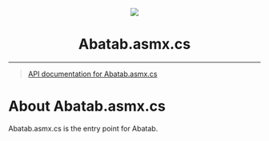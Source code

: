 <!-- 
	Abatab Documentation Project: Abatab.asmx.cs
	Last updated: 231030
	This documentation is incomplete.
-->

<div align="center">

![](_attachments/AbatabDocumentationProjectLogo.png)
	<h1>
		Abatab.asmx.cs
	</h1>
</div>

***

> [API documentation for Abatab.asmx.cs](https://spectrum-health-systems.github.io/Abatab/api/Abatab.Abatab.html)

# About Abatab.asmx.cs

Abatab.asmx.cs is the entry point for Abatab.